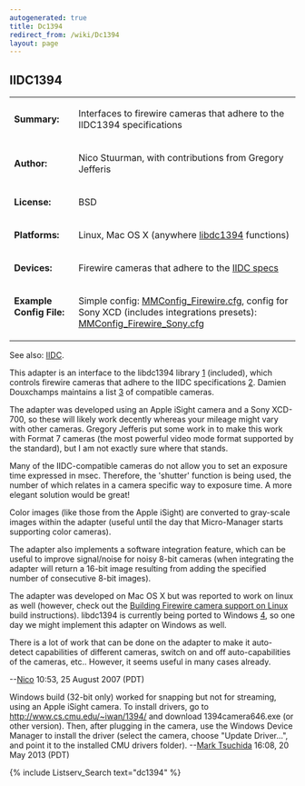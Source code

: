 ```yaml
---
autogenerated: true
title: Dc1394
redirect_from: /wiki/Dc1394
layout: page
---
```


## IIDC1394

<table>
<tr>
<td markdown="1">

**Summary:**

</td>
<td markdown="1">

Interfaces to firewire cameras that adhere to the IIDC1394
specifications

</td>
</tr>
<tr>
<td markdown="1">

**Author:**

</td>
<td markdown="1">

Nico Stuurman, with contributions from Gregory Jefferis

</td>
</tr>
<tr>
<td markdown="1">

**License:**

</td>
<td markdown="1">

BSD

</td>
</tr>
<tr>
<td markdown="1">

**Platforms:**

</td>
<td markdown="1">

Linux, Mac OS X (anywhere
[libdc1394](http://damien.douxchamps.net/ieee1394/libdc1394/) functions)

</td>
</tr>
<tr>
<td markdown="1">

**Devices:**

</td>
<td markdown="1">

Firewire cameras that adhere to the [IIDC
specs](http://damien.douxchamps.net/ieee1394/libdc1394/iidc_specifications.php)

</td>
</tr>
<tr>
<td markdown="1" valign='top'>

**Example Config File:**

</td>
<td markdown="1">

Simple config:
[MMConfig_Firewire.cfg](media/MMConfig_Firewire.cfg),
config for Sony XCD (includes integrations presets):
[MMConfig_Firewire_Sony.cfg](media/MMConfig_Firewire_Sony.cfg)

</td>
</tr>
</table>

See also: [IIDC](IIDC).

This adapter is an interface to the libdc1394 library
[1](http://damien.douxchamps.net/ieee1394/libdc1394/) (included), which
controls firewire cameras that adhere to the IIDC specifications
[2](http://damien.douxchamps.net/ieee1394/libdc1394/iidc_specifications.php).
Damien Douxchamps maintains a list
[3](http://damien.douxchamps.net/ieee1394/cameras/index.php) of
compatible cameras.

The adapter was developed using an Apple iSight camera and a Sony
XCD-700, so these will likely work decently whereas your mileage might
vary with other cameras. Gregory Jefferis put some work in to make this
work with Format 7 cameras (the most powerful video mode format
supported by the standard), but I am not exactly sure where that stands.

Many of the IIDC-compatible cameras do not allow you to set an exposure
time expressed in msec. Therefore, the 'shutter' function is being used,
the number of which relates in a camera specific way to exposure time. A
more elegant solution would be great!

Color images (like those from the Apple iSight) are converted to
gray-scale images within the adapter (useful until the day that
Micro-Manager starts supporting color cameras).

The adapter also implements a software integration feature, which can be
useful to improve signal/noise for noisy 8-bit cameras (when integrating
the adapter will return a 16-bit image resulting from adding the
specified number of consecutive 8-bit images).

The adapter was developed on Mac OS X but was reported to work on linux
as well (however, check out the [Building Firewire camera support on
Linux](Building_Firewire_camera_support_on_Linux) build
instructions). libdc1394 is currently being ported to Windows
[4](http://damien.douxchamps.net/ieee1394/libdc1394/news.php), so one
day we might implement this adapter on Windows as well.

There is a lot of work that can be done on the adapter to make it
auto-detect capabilities of different cameras, switch on and off
auto-capabilities of the cameras, etc.. However, it seems useful in many
cases already.

--[Nico](/users/Nico) 10:53, 25 August 2007 (PDT)

Windows build (32-bit only) worked for snapping but not for streaming,
using an Apple iSight camera. To install drivers, go to
<http://www.cs.cmu.edu/~iwan/1394/> and download 1394camera646.exe (or
other version). Then, after plugging in the camera, use the Windows
Device Manager to install the driver (select the camera, choose "Update
Driver...", and point it to the installed CMU drivers folder). --[Mark
Tsuchida](/users/Mark_Tsuchida) 16:08, 20 May 2013 (PDT)

{% include Listserv_Search text="dc1394" %}
